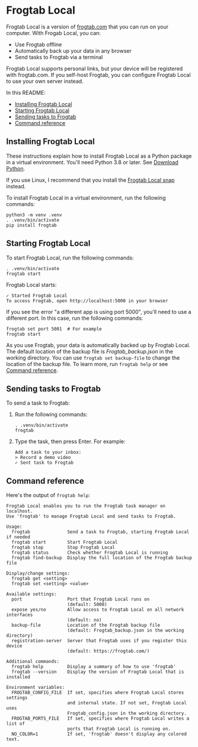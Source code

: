 # Frogtab Local

Frogtab Local is a version of [frogtab.com](https://frogtab.com) that you can run on your computer. With Frogab Local, you can:

  - Use Frogtab offline
  - Automatically back up your data in any browser
  - Send tasks to Frogtab via a terminal

Frogtab Local supports personal links, but your device will be registered with frogtab.com. If you self-host Frogtab, you can configure Frogtab Local to use your own server instead.

In this README:

  - [Installing Frogtab Local](#installing-frogtab-local)
  - [Starting Frogtab Local](#starting-frogtab-local)
  - [Sending tasks to Frogtab](#sending-tasks-to-frogtab)
  - [Command reference](#command-reference)

## Installing Frogtab Local

These instructions explain how to install Frogtab Local as a Python package in a virtual environment. You'll need Python 3.8 or later. See [Download Python](https://www.python.org/downloads/).

If you use Linux, I recommend that you install the [Frogtab Local snap](https://snapcraft.io/frogtab) instead.

To install Frogtab Local in a virtual environment, run the following commands:

```
python3 -m venv .venv
. .venv/bin/activate
pip install frogtab
```

## Starting Frogtab Local

To start Frogtab Local, run the following commands:

```
. .venv/bin/activate
frogtab start
```

Frogtab Local starts:

```
✓ Started Frogtab Local
To access Frogtab, open http://localhost:5000 in your browser
```

If you see the error "a different app is using port 5000", you'll need to use a different port. In this case, run the following commands:

```
frogtab set port 5001  # For example
frogtab start
```

As you use Frogtab, your data is automatically backed up by Frogtab Local. The default location of the backup file is *Frogtab_backup.json* in the working directory. You can use `frogtab set backup-file` to change the location of the backup file. To learn more, run `frogtab help` or see [Command reference](#command-reference).

## Sending tasks to Frogtab

To send a task to Frogtab:

 1. Run the following commands:

    ```
    . .venv/bin/activate
    frogtab
    ```

 2. Type the task, then press Enter. For example:

    ```
    Add a task to your inbox:
    > Record a demo video
    ✓ Sent task to Frogtab
    ```

## Command reference

Here's the output of `frogtab help`:

```
Frogtab Local enables you to run the Frogtab task manager on localhost.
Use 'frogtab' to manage Frogtab Local and send tasks to Frogtab.

Usage:
  frogtab              Send a task to Frogtab, starting Frogtab Local if needed
  frogtab start        Start Frogtab Local
  frogtab stop         Stop Frogtab Local
  frogtab status       Check whether Frogtab Local is running
  frogtab find-backup  Display the full location of the Frogtab backup file

Display/change settings:
  frogtab get <setting>
  frogtab set <setting> <value>

Available settings:
  port                 Port that Frogtab Local runs on
                       (default: 5000)
  expose yes/no        Allow access to Frogtab Local on all network interfaces
                       (default: no)
  backup-file          Location of the Frogtab backup file
                       (default: Frogtab_backup.json in the working directory)
  registration-server  Server that Frogtab uses if you register this device
                       (default: https://frogtab.com/)

Additional commands:
  frogtab help         Display a summary of how to use 'frogtab'
  frogtab --version    Display the version of Frogtab Local that is installed

Environment variables:
  FROGTAB_CONFIG_FILE  If set, specifies where Frogtab Local stores settings
                       and internal state. If not set, Frogtab Local uses
                       Frogtab_config.json in the working directory.
  FROGTAB_PORTS_FILE   If set, specifies where Frogtab Local writes a list of
                       ports that Frogtab Local is running on.
  NO_COLOR=1           If set, 'frogtab' doesn't display any colored text.
```
